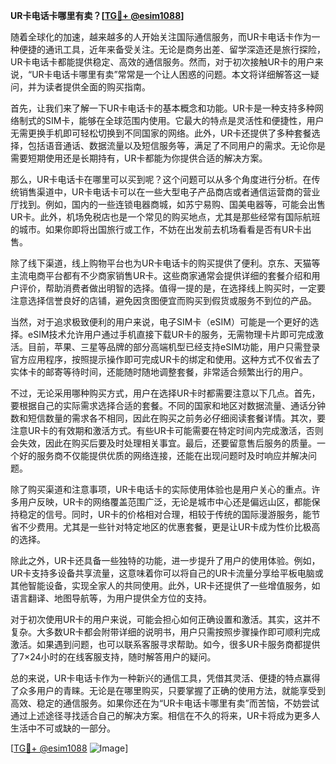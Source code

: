 **UR卡电话卡哪里有卖？[[TG💪+ @esim1088](https://t.me/s/esim1088)]**

随着全球化的加速，越来越多的人开始关注国际通信服务，而UR卡电话卡作为一种便捷的通讯工具，近年来备受关注。无论是商务出差、留学深造还是旅行探险，UR卡电话卡都能提供稳定、高效的通信服务。然而，对于初次接触UR卡的用户来说，“UR卡电话卡哪里有卖”常常是一个让人困惑的问题。本文将详细解答这一疑问，并为读者提供全面的购买指南。

首先，让我们来了解一下UR卡电话卡的基本概念和功能。UR卡是一种支持多种网络制式的SIM卡，能够在全球范围内使用。它最大的特点是灵活性和便捷性，用户无需更换手机即可轻松切换到不同国家的网络。此外，UR卡还提供了多种套餐选择，包括语音通话、数据流量以及短信服务等，满足了不同用户的需求。无论你是需要短期使用还是长期持有，UR卡都能为你提供合适的解决方案。

那么，UR卡电话卡在哪里可以买到呢？这个问题可以从多个角度进行分析。在传统销售渠道中，UR卡电话卡可以在一些大型电子产品商店或者通信运营商的营业厅找到。例如，国内的一些连锁电器商城，如苏宁易购、国美电器等，可能会出售UR卡。此外，机场免税店也是一个常见的购买地点，尤其是那些经常有国际航班的城市。如果你即将出国旅行或工作，不妨在出发前去机场看看是否有UR卡出售。

除了线下渠道，线上购物平台也为UR卡电话卡的购买提供了便利。京东、天猫等主流电商平台都有不少商家销售UR卡。这些商家通常会提供详细的套餐介绍和用户评价，帮助消费者做出明智的选择。值得一提的是，在选择线上购买时，一定要注意选择信誉良好的店铺，避免因贪图便宜而购买到假货或服务不到位的产品。

当然，对于追求极致便利的用户来说，电子SIM卡（eSIM）可能是一个更好的选择。eSIM技术允许用户通过手机直接下载UR卡的服务，无需物理卡片即可完成激活。目前，苹果、三星等品牌的部分高端机型已经支持eSIM功能，用户只需登录官方应用程序，按照提示操作即可完成UR卡的绑定和使用。这种方式不仅省去了实体卡的邮寄等待时间，还能随时随地调整套餐，非常适合频繁出行的用户。

不过，无论采用哪种购买方式，用户在选择UR卡时都需要注意以下几点。首先，要根据自己的实际需求选择合适的套餐。不同的国家和地区对数据流量、通话分钟数和短信数量的需求各不相同，因此在购买之前务必仔细阅读套餐详情。其次，要注意UR卡的有效期和激活方式。有些UR卡可能需要在特定时间内完成激活，否则会失效，因此在购买后要及时处理相关事宜。最后，还要留意售后服务的质量。一个好的服务商不仅能提供优质的网络连接，还能在出现问题时及时响应并解决问题。

除了购买渠道和注意事项，UR卡电话卡的实际使用体验也是用户关心的重点。许多用户反映，UR卡的网络覆盖范围广泛，无论是城市中心还是偏远山区，都能保持稳定的信号。同时，UR卡的价格相对合理，相较于传统的国际漫游服务，能节省不少费用。尤其是一些针对特定地区的优惠套餐，更是让UR卡成为性价比极高的选择。

除此之外，UR卡还具备一些独特的功能，进一步提升了用户的使用体验。例如，UR卡支持多设备共享流量，这意味着你可以将自己的UR卡流量分享给平板电脑或其他智能设备，实现全家人的共同使用。此外，UR卡还提供了一些增值服务，如语言翻译、地图导航等，为用户提供全方位的支持。

对于初次使用UR卡的用户来说，可能会担心如何正确设置和激活。其实，这并不复杂。大多数UR卡都会附带详细的说明书，用户只需按照步骤操作即可顺利完成激活。如果遇到问题，也可以联系客服寻求帮助。如今，很多UR卡服务商都提供了7×24小时的在线客服支持，随时解答用户的疑问。

总的来说，UR卡电话卡作为一种新兴的通信工具，凭借其灵活、便捷的特点赢得了众多用户的青睐。无论是在哪里购买，只要掌握了正确的使用方法，就能享受到高效、稳定的通信服务。如果你还在为“UR卡电话卡哪里有卖”而苦恼，不妨尝试通过上述途径寻找适合自己的解决方案。相信在不久的将来，UR卡将成为更多人生活中不可或缺的一部分。

[[TG💪+ @esim1088](https://t.me/s/esim1088) ![Image](https://i.postimg.cc/4NQfJmqS/Snipaste-2025-05-13-00-14-12.png)]